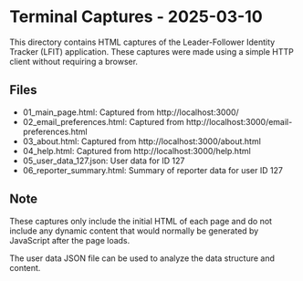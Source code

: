 # Terminal Captures - 2025-03-10

This directory contains HTML captures of the Leader-Follower Identity Tracker (LFIT) application.
These captures were made using a simple HTTP client without requiring a browser.

## Files

- 01_main_page.html: Captured from http://localhost:3000/
- 02_email_preferences.html: Captured from http://localhost:3000/email-preferences.html
- 03_about.html: Captured from http://localhost:3000/about.html
- 04_help.html: Captured from http://localhost:3000/help.html
- 05_user_data_127.json: User data for ID 127
- 06_reporter_summary.html: Summary of reporter data for user ID 127

## Note

These captures only include the initial HTML of each page and do not include any dynamic content
that would normally be generated by JavaScript after the page loads.

The user data JSON file can be used to analyze the data structure and content.
